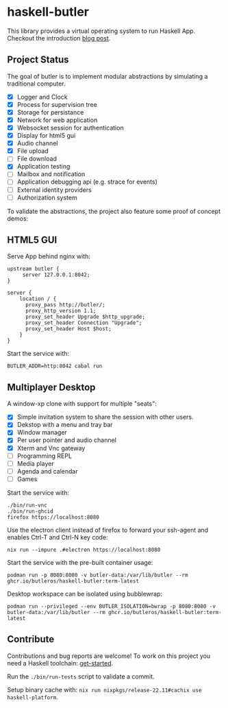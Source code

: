 # haskell-butler

This library provides a virtual operating system to run Haskell App.
Checkout the introduction [blog post](https://tristancacqueray.github.io/blog/introducing-butler).


## Project Status

The goal of butler is to implement modular abstractions
by simulating a traditional computer.

- [x] Logger and Clock
- [x] Process for supervision tree
- [x] Storage for persistance
- [x] Network for web application
- [x] Websocket session for authentication
- [x] Display for html5 gui
- [x] Audio channel
- [x] File upload
- [ ] File download
- [x] Application testing
- [ ] Mailbox and notification
- [ ] Application debugging api (e.g. strace for events)
- [ ] External identity providers
- [ ] Authorization system

To validate the abstractions, the project also feature some proof of concept demos:


## HTML5 GUI

Serve App behind nginx with:

```
upstream butler {
     server 127.0.0.1:8042;
}

server {
    location / {
      proxy_pass http://butler/;
      proxy_http_version 1.1;
      proxy_set_header Upgrade $http_upgrade;
      proxy_set_header Connection "Upgrade";
      proxy_set_header Host $host;
    }
}
```

Start the service with:

```
BUTLER_ADDR=http:8042 cabal run
```


## Multiplayer Desktop

A window-xp clone with support for multiple "seats":

- [x] Simple invitation system to share the session with other users.
- [x] Dekstop with a menu and tray bar
- [x] Window manager
- [x] Per user pointer and audio channel
- [x] Xterm and Vnc gateway
- [ ] Programming REPL
- [ ] Media player
- [ ] Agenda and calendar
- [ ] Games

Start the service with:

```ShellSession
./bin/run-vnc
./bin/run-ghcid
firefox https://localhost:8080
```

Use the electron client instead of firefox to forward your ssh-agent and enables Ctrl-T and Ctrl-N key code:

```ShellSession
nix run --impure .#electron https://localhost:8080
```

Start the service with the pre-built container usage:

```ShellSession
podman run -p 8080:8080 -v butler-data:/var/lib/butler --rm ghcr.io/butleros/haskell-butler:term-latest
```

Desktop workspace can be isolated using bubblewrap:

```ShellSession
podman run --privileged --env BUTLER_ISOLATION=bwrap -p 8080:8080 -v butler-data:/var/lib/butler --rm ghcr.io/butleros/haskell-butler:term-latest
```

## Contribute

Contributions and bug reports are welcome!
To work on this project you need a Haskell toolchain: [get-started](https://www.haskell.org/get-started/).

Run the `./bin/run-tests` script to validate a commit.

Setup binary cache with: `nix run nixpkgs/release-22.11#cachix use haskell-platform`.
